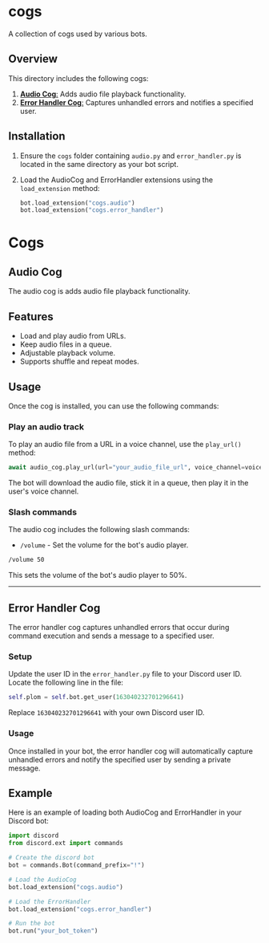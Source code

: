 # cogs

A collection of cogs used by various bots.

## Overview

This directory includes the following cogs:

1. [**Audio Cog**:](#audio-cog) Adds audio file playback functionality.
2. [**Error Handler Cog**:](#error-handler-cog) Captures unhandled errors and notifies a specified user.

## Installation

1. Ensure the `cogs` folder containing `audio.py` and `error_handler.py` is located in the same directory as your bot script.

2. Load the AudioCog and ErrorHandler extensions using the `load_extension` method:

   ```python
   bot.load_extension("cogs.audio")
   bot.load_extension("cogs.error_handler")
   ```

# Cogs

## Audio Cog

The audio cog is adds audio file playback functionality.

## Features

- Load and play audio from URLs.
- Keep audio files in a queue.
- Adjustable playback volume.
- Supports shuffle and repeat modes.

## Usage

Once the cog is installed, you can use the following commands:

### Play an audio track

To play an audio file from a URL in a voice channel, use the `play_url()` method:

```python
await audio_cog.play_url(url="your_audio_file_url", voice_channel=voice_channel)
```

The bot will download the audio file, stick it in a queue, then play it in the user's voice channel.

### Slash commands

The audio cog includes the following slash commands:

- `/volume` - Set the volume for the bot's audio player.

```markdown
/volume 50
```

This sets the volume of the bot's audio player to 50%.

---

## Error Handler Cog

The error handler cog captures unhandled errors that occur during command execution and sends a message to a specified user.

### Setup

Update the user ID in the `error_handler.py` file to your Discord user ID. Locate the following line in the file:

```python
self.plom = self.bot.get_user(163040232701296641)
```

Replace `163040232701296641` with your own Discord user ID.

### Usage

Once installed in your bot, the error handler cog will automatically capture unhandled errors and notify the specified user by sending a private message.

## Example

Here is an example of loading both AudioCog and ErrorHandler in your Discord bot:

```python
import discord
from discord.ext import commands

# Create the discord bot
bot = commands.Bot(command_prefix="!")

# Load the AudioCog
bot.load_extension("cogs.audio")

# Load the ErrorHandler
bot.load_extension("cogs.error_handler")

# Run the bot
bot.run("your_bot_token")
```
